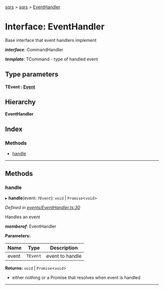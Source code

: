 [sqrs](../README.md) > [sqrs](../modules/sqrs.md) > [EventHandler](../interfaces/sqrs.eventhandler.md)

# Interface: EventHandler

Base interface that event handlers implement

*__interface__*: CommandHandler

*__template__*: TCommand - type of handled event

## Type parameters
#### TEvent :  [Event](sqrs.event.md)
## Hierarchy

**EventHandler**

## Index

### Methods

* [handle](sqrs.eventhandler.md#handle)

---

## Methods

<a id="handle"></a>

###  handle

▸ **handle**(event: *`TEvent`*): `void` \| `Promise`<`void`>

*Defined in [events/EventHandler.ts:30](https://github.com/rkostrzewski/sqrs/blob/2a5a94e/packages/sqrs/src/events/EventHandler.ts#L30)*

Handles an event

*__memberof__*: EventHandler

**Parameters:**

| Name | Type | Description |
| ------ | ------ | ------ |
| event | `TEvent` |  event to handle |

**Returns:** `void` \| `Promise`<`void`>
- either nothing or a Promise that resolves when event is handled

___

